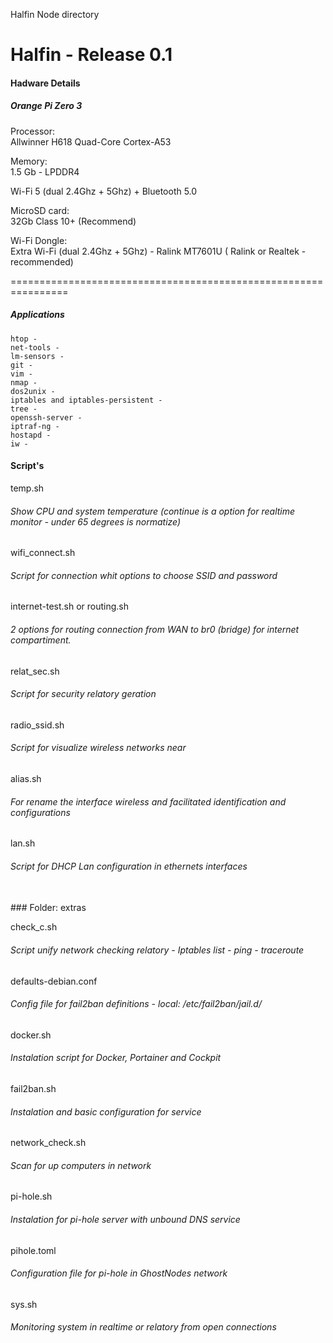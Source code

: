 Halfin Node directory

# Halfin - Release 0.1
#### Hadware Details

##### Orange Pi Zero 3

Processor:</br>
Allwinner H618 Quad-Core Cortex-A53

Memory:</br>
1.5 Gb - LPDDR4 

Wi-Fi 5 (dual 2.4Ghz + 5Ghz) + Bluetooth 5.0

MicroSD card:</br>
32Gb Class 10+ (Recommend)

Wi-Fi Dongle:</br>
Extra Wi-Fi (dual 2.4Ghz + 5Ghz) - Ralink MT7601U ( Ralink or Realtek - recommended)

================================================================

##### Applications

	htop - 
	net-tools -
	lm-sensors -
	git - 
	vim -
	nmap - 
	dos2unix - 
	iptables and iptables-persistent - 
	tree - 
	openssh-server -
	iptraf-ng - 
	hostapd - 
	iw -


#### Script's

temp.sh
###### Show CPU and system temperature (continue is a option for realtime monitor - under 65 degrees is normatize)

wifi_connect.sh</br>
###### Script for connection whit options to choose SSID and password

internet-test.sh or routing.sh</br>
###### 2 options for routing connection from WAN to br0 (bridge) for internet compartiment.

relat_sec.sh</br>
###### Script for security relatory geration

radio_ssid.sh</br>
###### Script for visualize wireless networks near

alias.sh</br>
###### For rename the interface wireless and facilitated identification and configurations

lan.sh</br>
###### Script for DHCP Lan configuration in ethernets interfaces</br>

</br>
### Folder: extras

check_c.sh</br>
###### Script unify network checking relatory - Iptables list - ping - traceroute

defaults-debian.conf</br>
###### Config file for fail2ban definitions - local: /etc/fail2ban/jail.d/

docker.sh</br>
###### Instalation script for Docker, Portainer and Cockpit

fail2ban.sh</br>
###### Instalation and basic configuration for service

network_check.sh</br>
###### Scan for up computers in network

pi-hole.sh</br>
###### Instalation for pi-hole server with unbound DNS service

pihole.toml</br>
###### Configuration file for pi-hole in GhostNodes network

sys.sh</br>
###### Monitoring system in realtime or relatory from open connections
